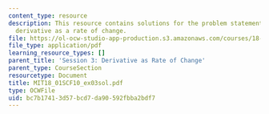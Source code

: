 ```yaml
---
content_type: resource
description: This resource contains solutions for the problem statements related to
  derivative as a rate of change.
file: https://ol-ocw-studio-app-production.s3.amazonaws.com/courses/18-01sc-single-variable-calculus-fall-2010/bc7b17413d57bcd7da90592fbba2bdf7_MIT18_01SCF10_ex03sol.pdf
file_type: application/pdf
learning_resource_types: []
parent_title: 'Session 3: Derivative as Rate of Change'
parent_type: CourseSection
resourcetype: Document
title: MIT18_01SCF10_ex03sol.pdf
type: OCWFile
uid: bc7b1741-3d57-bcd7-da90-592fbba2bdf7
---
```

